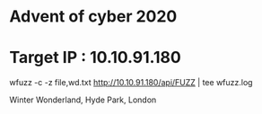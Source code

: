 # Advent of cyber 2020


# Target IP : 10.10.91.180


 wfuzz -c -z file,wd.txt http://10.10.91.180/api/FUZZ | tee wfuzz.log


Winter Wonderland, Hyde Park, London